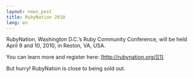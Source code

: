 ```yaml
---
layout: news_post
title: RubyNation 2010
lang: en
---
```


RubyNation, Washington D.C.’s Ruby Community Conference, will be held
April 9 and 10, 2010, in Reston, VA, <span class="caps">USA</span>.

You can learn more and register here: [http://rubynation.org/][1]

But hurry! RubyNation is close to being sold out.

[1]: http://rubynation.org/ 
